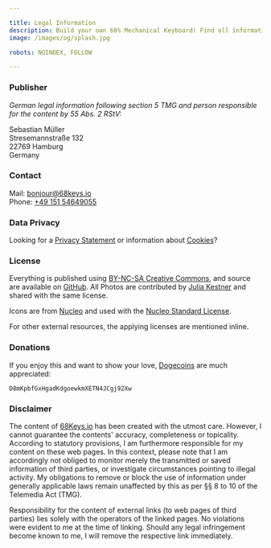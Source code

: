 ```yaml
---

title: Legal Information
description: Build your own 68% Mechanical Keyboard! Find all information about the Circuit Board, Aluminium Case, and QMK Firmware. A complete shopping list helps you with ordering all parts, and a detailed guide with photos supports you in building your own keyboard!
image: /images/og/splash.jpg

robots: NOINDEX, FOLLOW

---
```


### Publisher

*German legal information following section 5 TMG and person responsible for the content by 55 Abs. 2 RStV:*

Sebastian Müller\
Stresemannstraße 132\
22769 Hamburg\
Germany

### Contact

Mail: [bonjour@68keys.io](mailto:bonjour@68keys.io)\
Phone: [+49 151 54649055](tel:+4915154649055)

### Data Privacy

Looking for a [Privacy Statement](/privacy) or information about [Cookies](/cookies/policy)? 

### License

Everything is published using [BY-NC-SA Creative Commons][1], and source are available on [GitHub][7]. All Photos are contributed by [Julia Kestner][2] and shared with the same license.

Icons are from [Nucleo][8] and used with the [Nucleo Standard License][9].

For other external resources, the applying licenses are mentioned inline.

### Donations

If you enjoy this and want to show your love, [Dogecoins](http://dogecoin.com/) are much appreciated:

<code class="wallet">D8mKpbfGxHgadKdgoewkmXETN4JCgj92Xw</code>

### Disclaimer

The content of [68Keys.io][3] has been created with the utmost care. However, I cannot guarantee the contents' accuracy, completeness or topicality. According to statutory provisions, I am furthermore responsible for my content on these web pages. In this context, please note that I am accordingly not obliged to monitor merely the transmitted or saved information of third parties, or investigate circumstances pointing to illegal activity. My obligations to remove or block the use of information under generally applicable laws remain unaffected by this as per §§ 8 to 10 of the Telemedia Act (TMG).

Responsibility for the content of external links (to web pages of third parties) lies solely with the operators of the linked pages. No violations were evident to me at the time of linking. Should any legal infringement become known to me, I will remove the respective link immediately.

[1]: https://github.com/sbstjn/68Keys.io/blob/master/LICENSE.md
[2]: http://julia-kestner.de
[3]: https://68Keys.io
[7]: https://github.com/sbstjn/68keys.io
[8]: https://nucleoapp.com
[9]: https://nucleoapp.com/license
